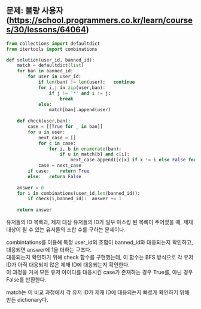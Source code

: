 ## 문제: 불량 사용자 (https://school.programmers.co.kr/learn/courses/30/lessons/64064)
```python
from collections import defaultdict
from itertools import combinations

def solution(user_id, banned_id):
    match = defaultdict(list)
    for ban in banned_id:
        for user in user_id:
            if len(ban) != len(user):   continue
            for i,j in zip(user,ban):
                if j != '*' and i != j:
                    break
            else:
                match[ban].append(user)
                
    def check(user,ban):
        case = [[True for _ in ban]]
        for u in user:
            next_case = []
            for c in case:
                for i, b in enumerate(ban):
                    if u in match[b] and c[i]:
                        next_case.append([c[x] if x != i else False for x in range(len(ban))])
            case = next_case
        if case:    return True
        else:   return False
    
    answer = 0
    for i in combinations(user_id,len(banned_id)):
        if check(i,banned_id):  answer += 1
                
    return answer
```
유저들의 ID 목록과, 제재 대상 유저들의 ID가 일부 마스킹 된 목록이 주어졌을 때, 제재 대상이 될 수 있는 유저들의 조합 수를 구하는 문제이다.   

combintations를 이용해 특정 user_id의 조합이 banned_id와 대응되는지 확인하고, 대응되면 answer에 1을 더하는 구조다.   
대응되는지 확인하기 위해 check 함수를 구현했는데, 이 함수는 BFS 방식으로 각 유저 ID가 아직 대응되지 않은 제재 ID에 대응되는지 확인한다.   
이 과정을 거쳐 모든 유저 아이디를 대응시킨 case가 존재하는 경우 True를, 아닌 경우 False를 반환한다.   

match는 이 비교 과정에서 각 유저 ID가 제재 ID에 대응되는지 빠르게 확인하기 위해 만든 dictionary다.
